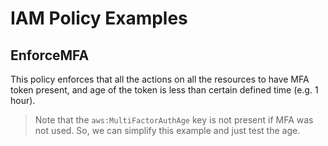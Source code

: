 # IAM Policy Examples

## EnforceMFA
This policy enforces that all the actions on all the resources to have MFA token present, and age of the token is less than certain defined time (e.g. 1 hour).

> Note that the `aws:MultiFactorAuthAge` key is not present if MFA was not used. So, we can simplify this example and just test the age.
